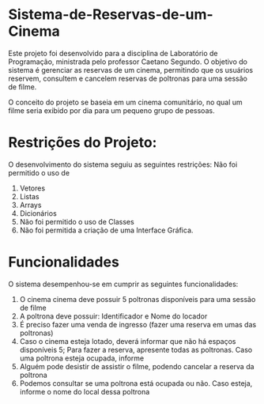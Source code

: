 # Sistema-de-Reservas-de-um-Cinema

Este projeto foi desenvolvido para a disciplina de Laboratório de Programação, ministrada pelo professor Caetano Segundo. O objetivo do sistema é gerenciar as reservas de um cinema, permitindo que os usuários reservem, consultem e cancelem reservas de poltronas para uma sessão de filme.

O conceito do projeto se baseia em um cinema comunitário, no qual um filme seria exibido por dia para um pequeno grupo de pessoas.

# Restrições do Projeto: 
O desenvolvimento do sistema seguiu as seguintes restrições:
Não foi permitido o uso de
1. Vetores
2. Listas
3. Arrays
4. Dicionários
5. Não foi permitido o uso de Classes
6. Não foi permitida a criação de uma Interface Gráfica.

# Funcionalidades
O sistema desempenhou-se em cumprir as seguintes funcionalidades:
1. O cinema cinema deve possuir 5 poltronas disponíveis para uma sessão de filme 
2. A poltrona deve possuir: Identificador e Nome do locador 
3. É preciso fazer uma venda de ingresso (fazer uma reserva em umas das poltronas) 
4. Caso o cinema esteja lotado, deverá informar que não há espaços disponíveis 
5; Para fazer a reserva, apresente todas as poltronas. Caso uma poltrona esteja ocupada, informe 
6. Alguém pode desistir de assistir o filme, podendo cancelar a reserva da poltrona 
7. Podemos consultar se uma poltrona está ocupada ou não. Caso esteja, informe o nome do local dessa poltrona
